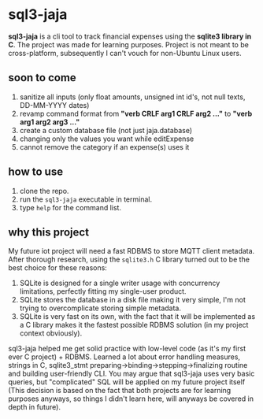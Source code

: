 # sql3-jaja 

**sql3-jaja** is a cli tool to track financial expenses using the **sqlite3 library in C**. The project was made for learning purposes. Project is not meant to be cross-platform, subsequently I can't vouch for non-Ubuntu Linux users.

## soon to come
1. sanitize all inputs (only float amounts, unsigned int id's, not null texts, DD-MM-YYYY dates)
2. revamp command format from **"verb CRLF arg1 CRLF arg2 ..."** to **"verb arg1 arg2 arg3 ..."**
3. create a custom database file (not just jaja.database)
4. changing only the values you want while editExpense
5. cannot remove the category if an expense(s) uses it
## how to use

1. clone the repo.
2. run the `sql3-jaja` executable in terminal.
3. type `help` for the command list.

## why this project

My future iot project will need a fast RDBMS to store MQTT client metadata. After thorough research, using the `sqlite3.h` C library turned out to be the best choice for these reasons:
1. SQLite is designed for a single writer usage with concurrency limitations, perfectly fitting my single-user product.
2. SQLite stores the database in a disk file making it very simple, I'm not trying to overcomplicate storing simple metadata.
3. SQLite is very fast on its own, with the fact that it will be implemented as a C library makes it the fastest possible RDBMS solution (in my project context obviously).

sql3-jaja helped me get solid practice with low-level code (as it's my first ever C project) + RDBMS. Learned a lot about error handling measures, strings in C, sqlite3_stmt preparing->binding->stepping->finalizing routine and building user-friendly CLI. You may argue that sql3-jaja uses very basic queries, but "complicated" SQL will be applied on my future project itself (This decision is based on the fact that both projects are for learning purposes anyways, so things I didn't learn here, will anyways be covered in depth in future).